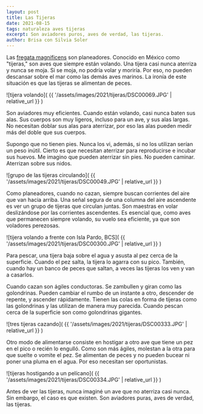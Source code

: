 ```yaml
---
layout: post
title: Las Tijeras
date: 2021-08-15
tags: naturaleza aves tijeras
excerpt: Son aviadores puros, aves de verdad, las tijeras.
author: Brisa con Silvia Soler
---
```


Las [fregata magnificens][fregata] son planeadores. Conocido en México como
"tijeras," son aves que siempre están volando.  Una tijera casi nunca aterriza
y nunca se moja.  Si se moja, no podría volar y moriría. Por eso, no pueden
descansar sobre el mar como las demás aves marinos.  La ironía de este
situación es que las tijeras se alimentan de peces.

![tijera volando](
  {{ '/assets/images/2021/tijeras/DSC00069.JPG' | relative_url }}
)

Son aviadores muy eficientes.
Cuando están volando, casi nunca baten sus alas.
Sus cuerpos son muy ligeros, incluso para un ave, y sus alas largas.
No necesitan doblar sus alas para aterrizar, por eso las alas pueden medir
más del doble que sus cuerpos.

Supongo que no tienen pies. Nunca los vi, además, si no los utilizan serían
un peso inútil. Cierto es que necesitan aterrizar para reproducirse e incubar
sus huevos. Me imagino que pueden aterrizar sin pies. No pueden caminar.
Aterrizan sobre sus nidos.

![grupo de las tijeras circulando](
  {{ '/assets/images/2021/tijeras/DSC00049.JPG' | relative_url }}
)

Como planeadores, cuando no cazan, siempre buscan corrientes del aire
que van hacia arriba. Una señal segura de una columna del aire ascendente es
ver un grupo de tijeras que circulan juntas. Son maestras en volar deslizándose
por las corrientes ascendentes. Es esencial que, como aves que permanecen
siempre volando, su vuelo sea eficiente, ya que son voladores perezosas.

![tijera volando a frente con Isla Pardo, BCS](
  {{ '/assets/images/2021/tijeras/DSC00300.JPG' | relative_url }}
)

Para pescar, una tijera baja sobre el agua y asusta al
pez cerca de la superficie. Cuando el pez salta, la tijera lo agarra con su
pico. También, cuando hay un banco de peces que saltan, a veces las tijeras
los ven y van a casarlos.

Cuando cazan son ágiles conductoras. Se zambullen y giran como las golondrinas.
Pueden cambiar el rumbo de un instante a otro, descender de repente, y ascender
rápidamente.
Tienen las colas en forma de tijeras como las golondrinas y las
utilizan de manera muy parecida. Cuando pescan cerca de la superficie
son como golondrinas gigantes.

![tres tijeras cazando](
  {{ '/assets/images/2021/tijeras/DSC00333.JPG' | relative_url }}
)

Otro modo de alimentarse consiste en hostigar a otro ave que
tiene un pez en el pico o recién lo engulló. Como son más ágiles, molestan a la
otra para que suelte o vomite el pez. Se alimentan de peces y no pueden
bucear ni poner una pluma en el agua. Por eso necesitan ser oportunistas.

![tijeras hostigando a un pelícano](
  {{ '/assets/images/2021/tijeras/DSC00334.JPG' | relative_url }}
)

Antes de ver las tijeras, nunca imaginé un ave que no aterriza casi nunca.
Sin embargo, el caso es que existen. Son aviadores puras, aves de verdad,
las tijeras.

[fregata]: https://es.wikipedia.org/wiki/Fregata_magnificens
  "una especie de ave suliforme de la familia Fregatidae"
